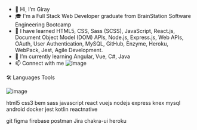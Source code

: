 - 👋 Hi, I’m Giray
- 🎓 I'm a Full Stack Web Developer graduate from BrainStation Software Engineering Bootcamp
- 👀 I have learned HTML5, CSS, Sass (SCSS), JavaScript, React.js, Document Object Model (DOM) APIs, Node.js, Express.js, Web APIs, OAuth, User Authentication, MySQL, GitHub, Enzyme, Heroku, WebPack, Jest, Agile Development.
- 🌱 I’m currently learning Angular, Vue, C#, Java
- 📫 Connect with me
  ![image]([https://github.com/girayduygun/girayduygun/assets/145222042/ab18180d-3886-4524-9983-05cd80136770](https://www.linkedin.com/in/girayduygun/))


🛠️ Languages Tools

![image](https://github.com/girayduygun/girayduygun/assets/145222042/890d3e9b-3d84-460f-8b93-9edb467e80e6)

html5 css3 bem sass javascript react vuejs nodejs express knex mysql android docker jest kotlin reactnative

git figma firebase postman Jira chakra-ui heroku

<!---
girayduygun/girayduygun is a ✨ special ✨ repository because its `README.md` (this file) appears on your GitHub profile.
You can click the Preview link to take a look at your changes.
--->
